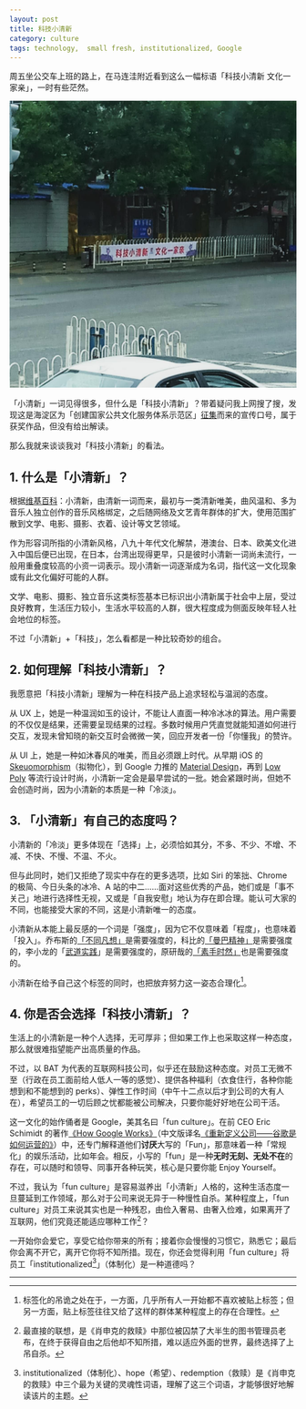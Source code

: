 ```yaml
---
layout: post
title: 科技小清新
category: culture
tags: technology,  small fresh, institutionalized, Google
---
```


周五坐公交车上班的路上，在马连洼附近看到这么一幅标语「科技小清新  文化一家亲」，一时有些茫然。

![科技小清新](/images/small-fresh.jpeg)

「小清新」一词见得很多，但什么是「科技小清新」？带着疑问我上网搜了搜，发现这是海淀区为「创建国家公共文化服务体系示范区」[征集](http://whw.bjhd.gov.cn/notice/xxgg/201704/t20170417_1363541.htm)而来的宣传口号，属于获奖作品，但没有给出解读。

那么我就来谈谈我对「科技小清新」的看法。



##  1. 什么是「小清新」？

根据[维基百科](https://zh.wikipedia.org/wiki/%E5%B0%8F%E6%B8%85%E6%96%B0)：小清新，由清新一词而来，最初与一类清新唯美，曲风温和、多为音乐人独立创作的音乐风格绑定，之后随网络及文艺青年群体的扩大，使用范围扩散到文学、电影、摄影、衣着、设计等文艺领域。

作为形容词所指的小清新风格，八九十年代文化解禁，港澳台、日本、欧美文化进入中国后便已出现，在日本，台湾出现得更早，只是彼时小清新一词尚未流行，一般用重叠度较高的小资一词表示。现小清新一词逐渐成为名词，指代这一文化现象或有此文化偏好可能的人群。

文学、电影、摄影、独立音乐这类标签基本已标识出小清新属于社会中上层，受过良好教育，生活压力较小，生活水平较高的人群，很大程度成为侧面反映年轻人社会地位的标签。

不过「小清新」+「科技」，怎么看都是一种比较奇妙的组合。



## 2. 如何理解「科技小清新」？

我愿意把「科技小清新」理解为一种在科技产品上追求轻松与温润的态度。

从 UX 上，她是一种温润如玉的设计，不能让人直面一种冷冰冰的算法。用户需要的不仅仅是结果，还需要呈现结果的过程。多数时候用户凭直觉就能知道如何进行交互，发现未曾知晓的新交互时会微微一笑，回应开发者一份「你懂我」的赞许。

从 UI 上，她是一种如沐春风的唯美，而且必须跟上时代。从早期 iOS 的[Skeuomorphism](https://en.wikipedia.org/wiki/Skeuomorph)（拟物化），到 Google 力推的 [Material Design](https://material.io/)，再到 [Low Poly](https://en.wikipedia.org/wiki/Low_poly) 等流行设计时尚，小清新一定会是最早尝试的一批。她会紧跟时尚，但她不会创造时尚，因为小清新的本质是一种「冷淡」。



## 3. 「小清新」有自己的态度吗？

小清新的「冷淡」更多体现在「选择」上，必须恰如其分，不多、不少、不增、不减、不快、不慢、不温、不火。

但与此同时，她们又拒绝了现实中存在的更多选项，比如 Siri 的笨拙、Chrome 的极简、今日头条的冰冷、A 站的中二……面对这些优秀的产品，她们或是「事不关己」地进行选择性无视，又或是「自我安慰」地认为存在即合理。能认可大家的不同，也能接受大家的不同，这是小清新唯一的态度。

小清新从本能上最反感的一个词是「强度」，因为它不仅意味着「程度」，也意味着「投入」。乔布斯的[「不同凡想」](https://en.wikipedia.org/wiki/Think_different)是需要强度的，科比的[「曼巴精神」](https://baike.baidu.com/item/%E6%9B%BC%E5%B7%B4%E7%B2%BE%E7%A5%9E)是需要强度的，李小龙的「[武道实践](https://zhuanlan.zhihu.com/p/22208356)」是需要强度的，原研哉的[「素手时然」](https://book.douban.com/subject/26438528/)也是需要强度的。

小清新在给予自己这个标签的同时，也把放弃努力这一姿态合理化[^1]。



## 4. 你是否会选择「科技小清新」？

生活上的小清新是一种个人选择，无可厚非；但如果工作上也采取这样一种态度，那么就很难指望能产出高质量的作品。

不过，以 BAT 为代表的互联网科技公司，似乎还在鼓励这种态度。对员工无微不至（行政在员工面前给人低人一等的感觉）、提供各种福利（衣食住行，各种你能想到和不能想到的 perks）、弹性工作时间（中午十二点以后才到公司的大有人在），希望员工的一切后顾之忧都能被公司解决，只要你能好好地在公司干活。

这一文化的始作俑者是 Google，美其名曰「fun culture」。在前 CEO Eric Schimidt 的著作<a href="https://book.douban.com/subject/26008422/">《How Google Works》</a>（中文版译名<a href="https://book.douban.com/subject/26582822/">《重新定义公司——谷歌是如何运营的》</a>）中，还专门解释道他们**讨厌**大写的「Fun」，那意味着一种「常规化」的娱乐活动，比如年会。相反，小写的「fun」是一种**无时无刻、无处不在**的存在，可以随时和领导、同事开各种玩笑，核心是只要你能 Enjoy Yourself。

不过，我认为「fun culture」是容易滋养出「小清新」人格的，这种生活态度一旦蔓延到工作领域，那么对于公司来说无异于一种慢性自杀。某种程度上，「fun culture」对员工来说其实也是一种残忍，由俭入奢易、由奢入俭难，如果离开了互联网，他们究竟还能适应哪种工作[^2]？

一开始你会爱它，享受它给你带来的所有；接着你会慢慢的习惯它，熟悉它；最后你会离不开它，离开它你将不知所措。现在，你还会觉得利用「fun culture」将员工「institutionalized[^3]」（体制化）是一种道德吗？



----

[^1]: 标签化的吊诡之处在于，一方面，几乎所有人一开始都不喜欢被贴上标签；但另一方面，贴上标签往往又给了这样的群体某种程度上的存在合理性。
[^2]: 最直接的联想，是《肖申克的救赎》中那位被囚禁了大半生的图书管理员老布，在终于获得自由之后他却不知所措，难以适应外面的世界，最终选择了上吊自杀。
[^3]: institutionalized（体制化）、hope（希望）、redemption（救赎）是《肖申克的救赎》中三个最为关键的灵魂性词语，理解了这三个词语，才能够很好地解读该片的主题。